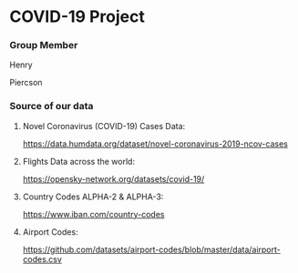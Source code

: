 # COVID-19 Project

### Group Member
Henry

Piercson

### Source of our data
1. Novel Coronavirus (COVID-19) Cases Data:
    
    https://data.humdata.org/dataset/novel-coronavirus-2019-ncov-cases

2. Flights Data across the world:
    
    https://opensky-network.org/datasets/covid-19/

3. Country Codes ALPHA-2 & ALPHA-3:

    https://www.iban.com/country-codes

4. Airport Codes:
    
    https://github.com/datasets/airport-codes/blob/master/data/airport-codes.csv
